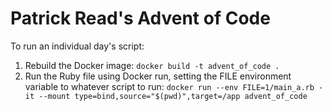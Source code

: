 # Patrick Read's Advent of Code

To run an individual day's script:

1. Rebuild the Docker image: `docker build -t advent_of_code .`
2. Run the Ruby file using Docker run, setting the FILE environment variable to whatever script to run: `docker run --env FILE=1/main_a.rb -it --mount type=bind,source="$(pwd)",target=/app advent_of_code`
